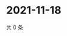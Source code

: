 # 2021-11-18

共 0 条

<!-- BEGIN WEIBO -->
<!-- 最后更新时间 Thu Nov 18 2021 03:11:57 GMT+0800 (China Standard Time) -->

<!-- END WEIBO -->
